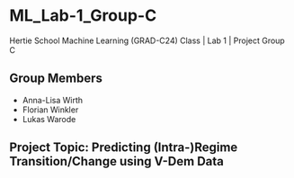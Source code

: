 # ML_Lab-1_Group-C
Hertie School Machine Learning (GRAD-C24) Class | Lab 1 | Project Group C

## Group Members

- Anna-Lisa Wirth
- Florian Winkler
- Lukas Warode

## Project Topic: Predicting (Intra-)Regime Transition/Change using V-Dem Data
